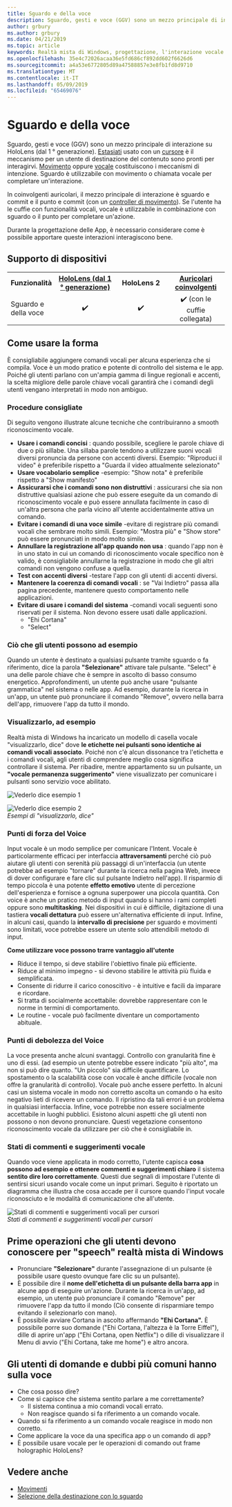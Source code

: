 ```yaml
---
title: Sguardo e della voce
description: Sguardo, gesti e voce (GGV) sono un mezzo principale di interazione su HoloLens. Questo articolo fornisce indicazioni precise sulla progettazione vocali.
author: grbury
ms.author: grbury
ms.date: 04/21/2019
ms.topic: article
keywords: Realtà mista di Windows, progettazione, l'interazione vocale
ms.openlocfilehash: 35e4c72026acaa36e5fd686cf892dd602f6626d6
ms.sourcegitcommit: a4a53e6772805d89a47588857e3e8fb1fd8d9710
ms.translationtype: MT
ms.contentlocale: it-IT
ms.lasthandoff: 05/09/2019
ms.locfileid: "65469076"
---
```

# <a name="gaze-and-voice"></a>Sguardo e della voce

Sguardo, gesti e voce (GGV) sono un mezzo principale di interazione su HoloLens (dal 1 ° generazione). [Estasiati](gaze.md) usato con un [cursore](cursors.md) è il meccanismo per un utente di destinazione del contenuto sono pronti per interagirvi. [Movimento](gestures.md) oppure [vocale](voice-input.md) costituiscono i meccanismi di intenzione. Sguardo è utilizzabile con movimento o chiamata vocale per completare un'interazione.

In coinvolgenti auricolari, il mezzo principale di interazione è sguardo e commit e il punto e commit (con un [controller di movimento](motion-controllers.md)). Se l'utente ha le cuffie con funzionalità vocali, vocale è utilizzabile in combinazione con sguardo o il punto per completare un'azione.

Durante la progettazione delle App, è necessario considerare come è possibile apportare queste interazioni interagiscono bene.

## <a name="device-support"></a>Supporto di dispositivi

<table>
<tr>
<th>Funzionalità</th><th style="width:150px"> <a href="hololens-hardware-details.md">HoloLens (dal 1 ° generazione)</a></th><th style="width:150px">HoloLens 2</th><th style="width:150px"> <a href="immersive-headset-hardware-details.md">Auricolari coinvolgenti</a></th>
</tr><tr>
<td>Sguardo e della voce</td><td style="text-align: center;"> ✔️</td><td style="text-align: center;"> ✔️</td><td style="text-align: center;"> ✔️ (con le cuffie collegata)</td>
</tr>
</table>



## <a name="how-to-use-voice"></a>Come usare la forma

È consigliabile aggiungere comandi vocali per alcuna esperienza che si compila. Voce è un modo pratico e potente di controllo del sistema e le app. Poiché gli utenti parlano con un'ampia gamma di lingue regionali e accenti, la scelta migliore delle parole chiave vocali garantirà che i comandi degli utenti vengano interpretati in modo non ambiguo.

### <a name="best-practices"></a>Procedure consigliate

Di seguito vengono illustrate alcune tecniche che contribuiranno a smooth riconoscimento vocale.
* **Usare i comandi concisi** : quando possibile, scegliere le parole chiave di due o più sillabe. Una sillaba parole tendono a utilizzare suoni vocali diversi pronuncia da persone con accenti diversi. Esempio: "Riproduci il video" è preferibile rispetto a "Guarda il video attualmente selezionato"
* **Usare vocabolario semplice** -esempio: "Show nota" è preferibile rispetto a "Show manifesto"
* **Assicurarsi che i comandi sono non distruttivi** : assicurarsi che sia non distruttive qualsiasi azione che può essere eseguite da un comando di riconoscimento vocale e può essere annullata facilmente in caso di un'altra persona che parla vicino all'utente accidentalmente attiva un comando.
* **Evitare i comandi di una voce simile** -evitare di registrare più comandi vocali che sembrare molto simili. Esempio: "Mostra più" e "Show store" può essere pronunciati in modo molto simile.
* **Annullare la registrazione all'app quando non usa** : quando l'app non è in uno stato in cui un comando di riconoscimento vocale specifico non è valido, è consigliabile annullarne la registrazione in modo che gli altri comandi non vengono confuse a quella.
* **Test con accenti diversi** -testare l'app con gli utenti di accenti diversi.
* **Mantenere la coerenza di comandi vocali** : se "Vai Indietro" passa alla pagina precedente, mantenere questo comportamento nelle applicazioni.
* **Evitare di usare i comandi del sistema** -comandi vocali seguenti sono riservati per il sistema. Non devono essere usati dalle applicazioni.
   * "Ehi Cortana"
   * "Select"

### <a name="what-users-can-say"></a>Ciò che gli utenti possono ad esempio

Quando un utente è destinato a qualsiasi pulsante tramite sguardo o fa riferimento, dice la parola **"Selezionare"** attivare tale pulsante. "Select" è una delle parole chiave che è sempre in ascolto di basso consumo energetico. Approfondimenti, un utente può anche usare "pulsante grammatica" nel sistema o nelle app. Ad esempio, durante la ricerca in un'app, un utente può pronunciare il comando "Remove", ovvero nella barra dell'app, rimuovere l'app da tutto il mondo.

### <a name="see-it-say-it"></a>Visualizzarlo, ad esempio

Realtà mista di Windows ha incaricato un modello di casella vocale "visualizzarlo, dice" dove **le etichette nei pulsanti sono identiche ai comandi vocali associato**. Poiché non c'è alcun dissonance tra l'etichetta e i comandi vocali, agli utenti di comprendere meglio cosa significa controllare il sistema. Per ribadire, mentre appartamento su un pulsante, un **"vocale permanenza suggerimento"** viene visualizzato per comunicare i pulsanti sono servizio voce abilitato.

![Vederlo dice esempio 1](images/voice-seeitsayit1-640px.jpg)

![Vederlo dice esempio 2](images/voice-seeitsayit2-640px.jpg)<br>
*Esempi di "visualizzarlo, dice"*

### <a name="voices-strengths"></a>Punti di forza del Voice

Input vocale è un modo semplice per comunicare l'Intent. Vocale è particolarmente efficaci per interfaccia **attraversamenti** perché ciò può aiutare gli utenti con serenità più passaggi di un'interfaccia (un utente potrebbe ad esempio "tornare" durante la ricerca nella pagina Web, invece di dover configurare e fare clic sul pulsante Indietro nell'app). Il risparmio di tempo piccola è una potente **effetto emotivo** utente di percezione dell'esperienza e fornisce a ognuna superpower una piccola quantità. Con voice è anche un pratico metodo di input quando si hanno i rami completi oppure sono **multitasking**. Nei dispositivi in cui è difficile, digitazione di una tastiera **vocali dettatura** può essere un'alternativa efficiente di input. Infine, in alcuni casi, quando la **intervallo di precisione** per sguardo e movimenti sono limitati, voce potrebbe essere un utente solo attendibili metodo di input.

**Come utilizzare voce possono trarre vantaggio all'utente**
* Riduce il tempo, si deve stabilire l'obiettivo finale più efficiente.
* Riduce al minimo impegno - si devono stabilire le attività più fluida e semplificata.
* Consente di ridurre il carico conoscitivo - è intuitive e facili da imparare e ricordare.
* Si tratta di socialmente accettabile: dovrebbe rappresentare con le norme in termini di comportamento.
* Le routine - vocale può facilmente diventare un comportamento abituale.

### <a name="voices-weaknesses"></a>Punti di debolezza del Voice

La voce presenta anche alcuni svantaggi. Controllo con granularità fine è uno di essi. (ad esempio un utente potrebbe essere indicato "più alto", ma non si può dire quanto. "Un piccolo" sia difficile quantificare. Lo spostamento o la scalabilità cose con vocale è anche difficile (vocale non offre la granularità di controllo). Vocale può anche essere perfetto. In alcuni casi un sistema vocale in modo non corretto ascolta un comando o ha esito negativo lieti di ricevere un comando. Il ripristino da tali errori è un problema in qualsiasi interfaccia. Infine, voce potrebbe non essere socialmente accettabile in luoghi pubblici. Esistono alcuni aspetti che gli utenti non possono o non devono pronunciare. Questi vegetazione consentono riconoscimento vocale da utilizzare per ciò che è consigliabile in.

### <a name="voice-feedback-states"></a>Stati di commenti e suggerimenti vocale

Quando voce viene applicata in modo corretto, l'utente capisca **cosa possono ad esempio e ottenere commenti e suggerimenti chiaro** il sistema **sentito dire loro correttamente**. Questi due segnali di impostare l'utente di sentirsi sicuri usando vocale come un input primari. Seguito è riportato un diagramma che illustra che cosa accade per il cursore quando l'input vocale riconosciuto e le modalità di comunicazione che all'utente.

![Stati di commenti e suggerimenti vocali per cursori](images/voicefeedbackstates.png)<br>
*Stati di commenti e suggerimenti vocali per cursori*

## <a name="top-things-users-should-know-about-speech-on-windows-mixed-reality"></a>Prime operazioni che gli utenti devono conoscere per "speech" realtà mista di Windows
* Pronunciare **"Selezionare"** durante l'assegnazione di un pulsante (è possibile usare questo ovunque fare clic su un pulsante).
* È possibile dire il **nome dell'etichetta di un pulsante della barra app** in alcune app di eseguire un'azione. Durante la ricerca in un'app, ad esempio, un utente può pronunciare il comando "Remove" per rimuovere l'app da tutto il mondo (Ciò consente di risparmiare tempo evitando il selezionarlo con mano).
* È possibile avviare Cortana in ascolto affermando **"Ehi Cortana".** È possibile porre suo domande ("Ehi Cortana, l'altezza è la Torre Eiffel"), dille di aprire un'app ("Ehi Cortana, open Netflix") o dille di visualizzare il Menu di avvio ("Ehi Cortana, take me home") e altro ancora.

## <a name="common-questions-and-concerns-users-have-about-voice"></a>Gli utenti di domande e dubbi più comuni hanno sulla voce
* Che cosa posso dire?
* Come si capisce che sistema sentito parlare a me correttamente?
   * Il sistema continua a mio comandi vocali errato.
   * Non reagisce quando si fa riferimento a un comando vocale.
* Quando si fa riferimento a un comando vocale reagisce in modo non corretto.
* Come applicare la voce da una specifica app o un comando di app?
* È possibile usare vocale per le operazioni di comando out frame holographic HoloLens?

## <a name="see-also"></a>Vedere anche
* [Movimenti](gestures.md)
* [Selezione della destinazione con lo sguardo](gaze-targeting.md)
